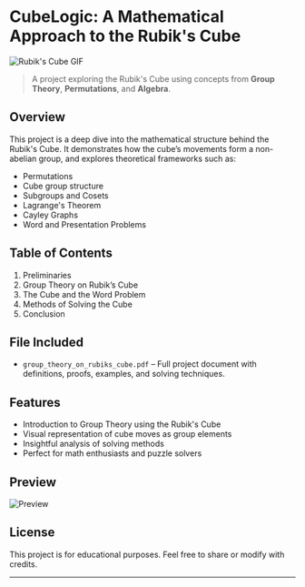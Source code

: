 # CubeLogic: A Mathematical Approach to the Rubik's Cube

![Rubik's Cube GIF](https://media.giphy.com/media/3o7TKF8V5bRpB2VnLW/giphy.gif)

> A project exploring the Rubik's Cube using concepts from **Group Theory**, **Permutations**, and **Algebra**.

## Overview

This project is a deep dive into the mathematical structure behind the Rubik's Cube. It demonstrates how the cube’s movements form a non-abelian group, and explores theoretical frameworks such as:

- Permutations
- Cube group structure
- Subgroups and Cosets
- Lagrange's Theorem
- Cayley Graphs
- Word and Presentation Problems

## Table of Contents

1. Preliminaries  
2. Group Theory on Rubik’s Cube  
3. The Cube and the Word Problem  
4. Methods of Solving the Cube  
5. Conclusion

## File Included

- `group_theory_on_rubiks_cube.pdf` – Full project document with definitions, proofs, examples, and solving techniques.

## Features

- Introduction to Group Theory using the Rubik's Cube
- Visual representation of cube moves as group elements
- Insightful analysis of solving methods
- Perfect for math enthusiasts and puzzle solvers

## Preview

![Preview](https://media.giphy.com/media/l0MYEQEzwMWFCg8rm/giphy.gif)

## License

This project is for educational purposes. Feel free to share or modify with credits.

---

